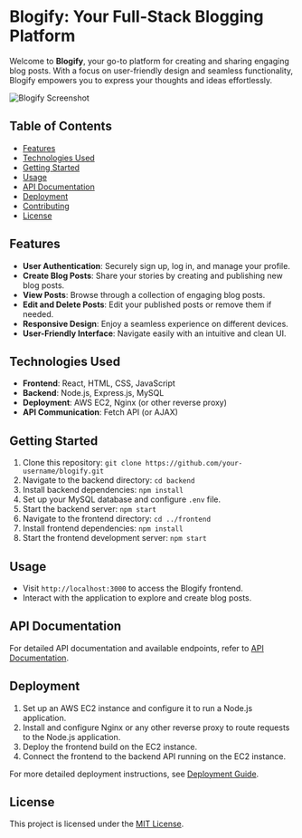 # Blogify: Your Full-Stack Blogging Platform

Welcome to **Blogify**, your go-to platform for creating and sharing engaging blog posts. With a focus on user-friendly design and seamless functionality, Blogify empowers you to express your thoughts and ideas effortlessly.

![Blogify Screenshot](insert_screenshot_url_here)

## Table of Contents
- [Features](#features)
- [Technologies Used](#technologies-used)
- [Getting Started](#getting-started)
- [Usage](#usage)
- [API Documentation](#api-documentation)
- [Deployment](#deployment)
- [Contributing](#contributing)
- [License](#license)

## Features

- **User Authentication**: Securely sign up, log in, and manage your profile.
- **Create Blog Posts**: Share your stories by creating and publishing new blog posts.
- **View Posts**: Browse through a collection of engaging blog posts.
- **Edit and Delete Posts**: Edit your published posts or remove them if needed.
- **Responsive Design**: Enjoy a seamless experience on different devices.
- **User-Friendly Interface**: Navigate easily with an intuitive and clean UI.

## Technologies Used

- **Frontend**: React, HTML, CSS, JavaScript
- **Backend**: Node.js, Express.js, MySQL
- **Deployment**: AWS EC2, Nginx (or other reverse proxy)
- **API Communication**: Fetch API (or AJAX)

## Getting Started

1. Clone this repository: `git clone https://github.com/your-username/blogify.git`
2. Navigate to the backend directory: `cd backend`
3. Install backend dependencies: `npm install`
4. Set up your MySQL database and configure `.env` file.
5. Start the backend server: `npm start`
6. Navigate to the frontend directory: `cd ../frontend`
7. Install frontend dependencies: `npm install`
8. Start the frontend development server: `npm start`

## Usage

- Visit `http://localhost:3000` to access the Blogify frontend.
- Interact with the application to explore and create blog posts.

## API Documentation

For detailed API documentation and available endpoints, refer to [API Documentation](api-documentation.md).

## Deployment

1. Set up an AWS EC2 instance and configure it to run a Node.js application.
2. Install and configure Nginx or any other reverse proxy to route requests to the Node.js application.
3. Deploy the frontend build on the EC2 instance.
4. Connect the frontend to the backend API running on the EC2 instance.

For more detailed deployment instructions, see [Deployment Guide](deployment-guide.md).

## License

This project is licensed under the [MIT License](LICENSE).
